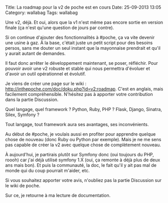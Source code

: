 Title: La roadmap pour la v2 de poche est en cours
Date: 25-09-2013 13:05
Category: wallabag
Tags: wallabag

Une v2, déjà. Et oui, alors que la v1 n'est même pas encore sortie en version finale (ça n'est qu'une question de jours par contre).

Si on continue d'ajouter des fonctionnalités à #poche, ça va vite devenir une usine à gaz. À la base, c'était juste un petit script pour des besoins persos, sans me douter un seul instant que la mayonnaise prendrait et qu'il y aurait autant de demandes.

Il faut donc arrêter le développement maintenant, se poser, réfléchir. Pour pouvoir avoir une v2 robuste et stable qui nous permettra d'évoluer et d'avoir un outil opérationnel et évolutif.

Je viens de créer une page sur le wiki : http://inthepoche.com/doc/doku.php?id=v2:roadmap. C'est en anglais, mais facilement compréhensible. N'hésitez pas à apporter votre contribution dans la partie Discussion.

Quel langage, quel framework ? Python, Ruby, PHP ? Flask, Django, Sinatra, Silex, Symfony ?

Tout langage, tout framework aura ses avantages, ses inconvénients.

Au début de #poche, je voulais aussi en profiter pour apprendre quelque chose de nouveau (donc Ruby ou Python par exemple). Mais je ne me sens pas capable de créer la v2 avec quelque chose de complètement nouveau.

À aujourd'hui, je partirais plutôt sur Symfony donc (oui toujours du PHP, roooh) car j'ai déjà utilisé symfony 1.X (oui, ça remonte à déjà plus de deux ans mais bon). Et puis la communauté, la doc, le fait qu'il y ait pas mal de monde qui du coup pourrait m'aider, etc.

Si vous souhaitez apporter votre avis, n'oubliez pas la partie Discussion sur le wiki de poche.

Sur ce, je retourne à ma lecture de documentation.
